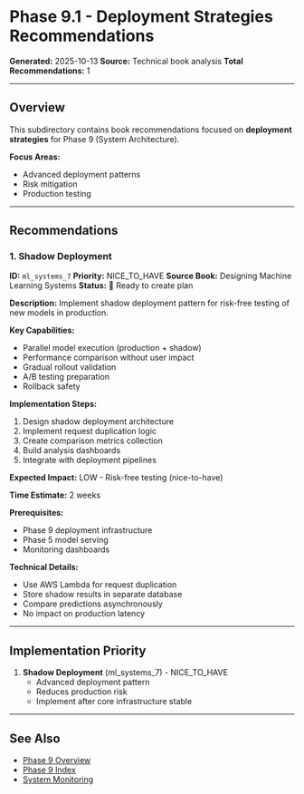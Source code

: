 # Phase 9.1 - Deployment Strategies Recommendations

**Generated:** 2025-10-13
**Source:** Technical book analysis
**Total Recommendations:** 1

---

## Overview

This subdirectory contains book recommendations focused on **deployment strategies** for Phase 9 (System Architecture).

**Focus Areas:**
- Advanced deployment patterns
- Risk mitigation
- Production testing

---

## Recommendations

### 1. Shadow Deployment

**ID:** `ml_systems_7`
**Priority:** NICE_TO_HAVE
**Source Book:** Designing Machine Learning Systems
**Status:** 📝 Ready to create plan

**Description:**
Implement shadow deployment pattern for risk-free testing of new models in production.

**Key Capabilities:**
- Parallel model execution (production + shadow)
- Performance comparison without user impact
- Gradual rollout validation
- A/B testing preparation
- Rollback safety

**Implementation Steps:**
1. Design shadow deployment architecture
2. Implement request duplication logic
3. Create comparison metrics collection
4. Build analysis dashboards
5. Integrate with deployment pipelines

**Expected Impact:** LOW - Risk-free testing (nice-to-have)

**Time Estimate:** 2 weeks

**Prerequisites:**
- Phase 9 deployment infrastructure
- Phase 5 model serving
- Monitoring dashboards

**Technical Details:**
- Use AWS Lambda for request duplication
- Store shadow results in separate database
- Compare predictions asynchronously
- No impact on production latency

---

## Implementation Priority

1. **Shadow Deployment** (ml_systems_7) - NICE_TO_HAVE
   - Advanced deployment pattern
   - Reduces production risk
   - Implement after core infrastructure stable

---

## See Also

- [Phase 9 Overview](/Users/ryanranft/nba-simulator-aws/docs/phases/phase_9/)
- [Phase 9 Index](../BOOK_RECOMMENDATIONS_INDEX.md)
- [System Monitoring](../9.2_system_monitoring/RECOMMENDATIONS_FROM_BOOKS.md)






